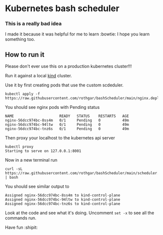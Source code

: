 Kubernetes bash scheduler
============

### This is a really bad idea

I made it because it was helpful for me to learn :bowtie:
I hope you learn something too.

## How to run it 

Please don't ever use this on a production kubernetes cluster!!!

Run it against a local [kind](https://kind.sigs.k8s.io/) cluster.

Use it by first creating pods that use the custom scdeduler.

```
kubectl apply -f https://raw.githubusercontent.com/rothgar/bashScheduler/main/nginx.deploy.yaml
```

You should see nginx pods with Pending status

```
NAME                     READY   STATUS    RESTARTS   AGE
nginx-56dcc974bc-8ss4m   0/1     Pending   0          49m                                              
nginx-56dcc974bc-94ltw   0/1     Pending   0          49m                                              
nginx-56dcc974bc-tnz6s   0/1     Pending   0          49m 
```

Then proxy your localhost to the kubernetes api server

```
kubectl proxy
Starting to serve on 127.0.0.1:8001
```

Now in a new terminal run

```
curl -sL https://raw.githubusercontent.com/rothgar/bashScheduler/main/scheduler.sh | bash
```

You should see similar output to
```
Assigned nginx-56dcc974bc-8ss4m to kind-control-plane
Assigned nginx-56dcc974bc-94ltw to kind-control-plane
Assigned nginx-56dcc974bc-tnz6s to kind-control-plane
```

Look at the code and see what it's doing.
Uncomment `set -x` to see all the commands run.

Have fun :shipit:
